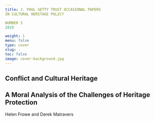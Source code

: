 ```yaml
---
title: J. PAUL GETTY TRUST OCCASIONAL PAPERS
IN CULTURAL HERITAGE POLICY

NUMBER 3
2019

weight: 1
menu: false
type: cover
slug: .
toc: false
image: cover-background.jpg
---
```


## Conflict and Cultural Heritage
## A Moral Analysis of the Challenges of Heritage Protection

Helen Frowe and Derek Matravers
